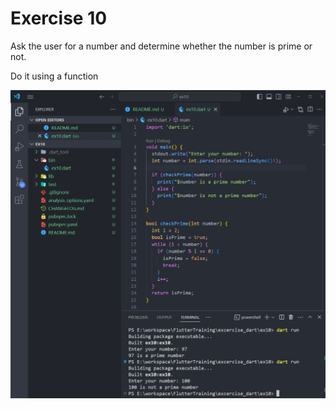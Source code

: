 # Exercise 10

Ask the user for a number and determine whether the number is prime or not.

Do it using a function

![Alt text](image.png)
